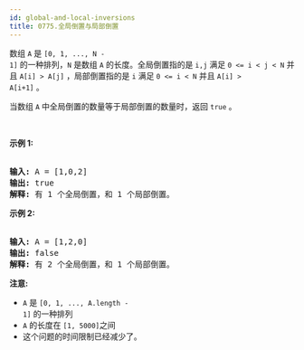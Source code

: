 ```yaml
---
id: global-and-local-inversions
title: 0775.全局倒置与局部倒置
---
```

数组 <code>A</code> 是 <code>[0, 1, ..., N - 1]</code> 的一种排列，<code>N</code> 是数组 <code>A</code> 的长度。全局倒置指的是 <code>i,j</code> 满足 <code>0 &lt;= i &lt; j &lt; N</code> 并且 <code>A[i] &gt; A[j]</code> ，局部倒置指的是 <code>i</code> 满足 <code>0 &lt;= i &lt; N</code> 并且 <code>A[i] &gt; A[i+1]</code> 。

当数组 <code>A</code> 中全局倒置的数量等于局部倒置的数量时，返回 <code>true</code> 。

 

**示例 1:**


<pre><br/><strong>输入:</strong> A = [1,0,2]<br/><strong>输出:</strong> true<br/><strong>解释:</strong> 有 1 个全局倒置，和 1 个局部倒置。<br/></pre>

**示例 2:**


<pre><br/><strong>输入:</strong> A = [1,2,0]<br/><strong>输出:</strong> false<br/><strong>解释:</strong> 有 2 个全局倒置，和 1 个局部倒置。<br/></pre>

**注意:**


- <code>A</code> 是 <code>[0, 1, ..., A.length - 1]</code> 的一种排列
- <code>A</code> 的长度在 <code>[1, 5000]</code>之间
- 这个问题的时间限制已经减少了。
